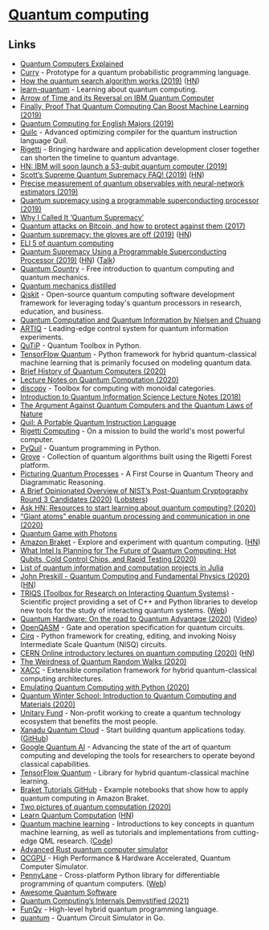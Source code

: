 # [Quantum computing](https://en.wikipedia.org/wiki/Quantum_computing)

## Links

- [Quantum Computers Explained](https://www.youtube.com/watch?v=JhHMJCUmq28)
- [Curry](https://github.com/LSaldyt/curry) - Prototype for a quantum probabilistic programming language.
- [How the quantum search algorithm works (2019)](https://quantum.country/search) ([HN](https://news.ycombinator.com/item?id=19684141))
- [learn-quantum](https://github.com/unixpickle/learn-quantum) - Learning about quantum computing.
- [Arrow of Time and its Reversal on IBM Quantum Computer](https://arxiv.org/pdf/1712.10057.pdf)
- [Finally, Proof That Quantum Computing Can Boost Machine Learning (2019)](https://singularityhub.com/2019/03/17/finally-proof-that-quantum-computing-can-boost-machine-learning/)
- [Quantum Computing for English Majors (2019)](https://blogs.scientificamerican.com/cross-check/quantum-computing-for-english-majors/)
- [Quilc](https://github.com/rigetti/quilc) - Advanced optimizing compiler for the quantum instruction language Quil.
- [Rigetti](https://www.rigetti.com/) - Bringing hardware and application development closer together can shorten the timeline to quantum advantage.
- [HN: IBM will soon launch a 53-qubit quantum computer (2019)](https://news.ycombinator.com/item?id=21004615)
- [Scott’s Supreme Quantum Supremacy FAQ! (2019)](https://www.scottaaronson.com/blog/?p=4317) ([HN](https://news.ycombinator.com/item?id=21053405))
- [Precise measurement of quantum observables with neural-network estimators (2019)](https://arxiv.org/abs/1910.07596)
- [Quantum supremacy using a programmable superconducting processor (2019)](https://www.nature.com/articles/s41586-019-1666-5)
- [Why I Called It ‘Quantum Supremacy’](https://www.quantamagazine.org/john-preskill-explains-quantum-supremacy-20191002/)
- [Quantum attacks on Bitcoin, and how to protect against them (2017)](https://arxiv.org/abs/1710.10377)
- [Quantum supremacy: the gloves are off (2019)](https://www.scottaaronson.com/blog/?p=4372) ([HN](https://news.ycombinator.com/item?id=21335907))
- [ELI 5 of quantum computing](https://news.ycombinator.com/item?id=21337938)
- [Quantum Supremacy Using a Programmable Superconducting Processor (2019)](https://ai.googleblog.com/2019/10/quantum-supremacy-using-programmable.html) ([HN](https://news.ycombinator.com/item?id=21332768)) ([Talk](https://www.youtube.com/watch?v=FklMpRiTeTA))
- [Quantum Country](https://quantum.country/) - Free introduction to quantum computing and quantum mechanics.
- [Quantum mechanics distilled](https://quantum.country/qm)
- [Qiskit](https://qiskit.org/) - Open-source quantum computing software development framework for leveraging today's quantum processors in research, education, and business.
- [Quantum Computation and Quantum Information by Nielsen and Chuang](http://mmrc.amss.cas.cn/tlb/201702/W020170224608149940643.pdf)
- [ARTIQ](https://github.com/m-labs/artiq) - Leading-edge control system for quantum information experiments.
- [QuTiP](https://github.com/qutip/qutip) - Quantum Toolbox in Python.
- [TensorFlow Quantum](https://github.com/tensorflow/quantum) - Python framework for hybrid quantum-classical machine learning that is primarily focused on modeling quantum data.
- [Brief History of Quantum Computers (2020)](https://thecomputation.com/2020/03/19/brief-history-of-quantum-computing.html)
- [Lecture Notes on Quantum Computation (2020)](https://github.com/mdnls/cs7805-final-presentation)
- [discopy](https://github.com/oxford-quantum-group/discopy) - Toolbox for computing with monoidal categories.
- [Introduction to Quantum Information Science Lecture Notes (2018)](https://www.scottaaronson.com/qclec.pdf)
- [The Argument Against Quantum Computers and the Quantum Laws of Nature](https://news.ycombinator.com/item?id=23291071)
- [Quil: A Portable Quantum Instruction Language](https://github.com/rigetti/quil)
- [Rigetti Computing](https://rigetti.com/) - On a mission to build the world's most powerful computer.
- [PyQuil](https://github.com/rigetti/pyquil) - Quantum programming in Python.
- [Grove](https://github.com/rigetti/grove) - Collection of quantum algorithms built using the Rigetti Forest platform.
- [Picturing Quantum Processes](https://www.cambridge.org/nl/academic/subjects/physics/quantum-physics-quantum-information-and-quantum-computation/picturing-quantum-processes-first-course-quantum-theory-and-diagrammatic-reasoning?format=HB) - A First Course in Quantum Theory and Diagrammatic Reasoning.
- [A Brief Opinionated Overview of NIST’s Post-Quantum Cryptography Round 3 Candidates (2020)](https://soatok.blog/2020/07/24/a-brief-opinionated-of-nists-post-quantum-cryptography-round-3-candidates/) ([Lobsters](https://lobste.rs/s/t7g14w/brief_opinionated_overview_nist_s_post))
- [Ask HN: Resources to start learning about quantum computing? (2020)](https://news.ycombinator.com/item?id=23914992)
- [“Giant atoms” enable quantum processing and communication in one (2020)](http://news.mit.edu/2020/giant-atoms-quantum-processing-communication-0729)
- [Quantum Game with Photons](https://alpha.quantumgame.io/)
- [Amazon Braket](https://aws.amazon.com/braket/) - Explore and experiment with quantum computing. ([HN](https://news.ycombinator.com/item?id=24220337))
- [What Intel Is Planning for The Future of Quantum Computing: Hot Qubits, Cold Control Chips, and Rapid Testing (2020)](https://spectrum.ieee.org/tech-talk/computing/hardware/intels-quantum-computing-plans-hot-qubits-cold-control-chips-and-rapid-testing)
- [List of quantum information and computation projects in Julia](https://github.com/jlapeyre/JuliaQuantumInformation)
- [John Preskill - Quantum Computing and Fundamental Physics (2020)](https://www.youtube.com/watch?v=-idmtdl32e4) ([HN](https://news.ycombinator.com/item?id=24717673))
- [TRIQS (Toolbox for Research on Interacting Quantum Systems)](https://github.com/TRIQS/triqs) - Scientific project providing a set of C++ and Python libraries to develop new tools for the study of interacting quantum systems. ([Web](https://triqs.github.io/triqs/latest/))
- [Quantum Hardware: On the road to Quantum Advantage (2020)](https://www.ieee-edps.com/archives/2020/c/1.6ChristyTyberg.pdf) ([Video](https://www.ieee-edps.com/archives/2020/c/1.6ChristyTyberg.mp4))
- [OpenQASM](https://github.com/Qiskit/openqasm) - Gate and operation specification for quantum circuits.
- [Cirq](https://github.com/quantumlib/Cirq) - Python framework for creating, editing, and invoking Noisy Intermediate Scale Quantum (NISQ) circuits.
- [CERN Online introductory lectures on quantum computing (2020)](https://home.cern/news/announcement/computing/online-introductory-lectures-quantum-computing-6-november) ([HN](https://news.ycombinator.com/item?id=24996034))
- [The Weirdness of Quantum Random Walks (2020)](https://limitlesscuriosity.com/the-weirdness-of-quantum-random-walks/)
- [XACC](https://github.com/eclipse/xacc) - Extensible compilation framework for hybrid quantum-classical computing architectures.
- [Emulating Quantum Computing with Python (2020)](https://www.activestate.com/blog/emulating-quantum-computing-with-python/)
- [Quantum Winter School: Introduction to Quantum Computing and Materials (2020)](https://sites.dartmouth.edu/quantum-spin-lab/quantum-winter-school-2020/)
- [Unitary Fund](https://unitary.fund/) - Non-profit working to create a quantum technology ecosystem that benefits the most people.
- [Xanadu Quantum Cloud](https://www.xanadu.ai/) - Start building quantum applications today. ([GitHub](https://github.com/XanaduAI))
- [Google Quantum AI](https://quantumai.google/) - Advancing the state of the art of quantum computing and developing the tools for researchers to operate beyond classical capabilities.
- [TensorFlow Quantum](https://www.tensorflow.org/quantum) - Library for hybrid quantum-classical machine learning.
- [Braket Tutorials GitHub](https://github.com/aws/amazon-braket-examples) - Example notebooks that show how to apply quantum computing in Amazon Braket.
- [Two pictures of quantum computation (2020)](https://ahelwer.ca/post/2020-12-06-sum-over-paths/)
- [Learn Quantum Computation](https://qiskit.org/textbook/preface.html) ([HN](https://news.ycombinator.com/item?id=25586565))
- [Quantum machine learning](https://pennylane.ai/qml/) - Introductions to key concepts in quantum machine learning, as well as tutorials and implementations from cutting-edge QML research. ([Code](https://github.com/PennyLaneAI/qml))
- [Advanced Rust quantum computer simulator](https://github.com/beneills/quantum)
- [QCGPU](https://github.com/libtangle/qcgpu) - High Performance & Hardware Accelerated, Quantum Computer Simulator.
- [PennyLane](https://github.com/PennyLaneAI/pennylane) - Cross-platform Python library for differentiable programming of quantum computers. ([Web](https://pennylane.ai/))
- [Awesome Quantum Software](https://github.com/qosf/awesome-quantum-software)
- [Quantum Computing’s Internals Demystified (2021)](https://whiteheadsoftware.dev/quantum-computings-internals-demystified/)
- [FunQy](https://github.com/rvanasa/funqy) - High-level hybrid quantum programming language.
- [quantum](https://github.com/littledivy/quantum) - Quantum Circuit Simulator in Go.
